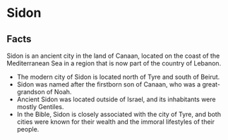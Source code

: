 # Sidon

## Facts

Sidon is an ancient city in the land of Canaan, located on the coast of the Mediterranean Sea in a region that is now part of the country of Lebanon. 

* The modern city of Sidon is located north of Tyre and south of Beirut.
* Sidon was named after the firstborn son of Canaan, who was a great-grandson of Noah.
* Ancient Sidon was located outside of Israel, and its inhabitants were mostly Gentiles.
* In the Bible, Sidon is closely associated with the city of Tyre, and both cities were known for their wealth and the immoral lifestyles of their people.
